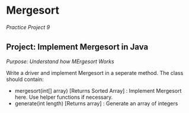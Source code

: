 # Mergesort
###### Practice Project 9

## Project: Implement Mergesort in Java
*Purpose: Understand how MErgesort Works*

Write a driver and implement Mergesort in a seperate method. The class should contain:
* mergesort(int[] array) [Returns Sorted Array] : Implement Mergesort here. Use helper functions if necessary.
* generate(int length) [Returns array] : Generate an array of integers
